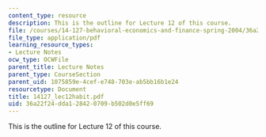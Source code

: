 ```yaml
---
content_type: resource
description: This is the outline for Lecture 12 of this course.
file: /courses/14-127-behavioral-economics-and-finance-spring-2004/36a22f24dda128420709b502d0e5ff69_14127_lec12habit.pdf
file_type: application/pdf
learning_resource_types:
- Lecture Notes
ocw_type: OCWFile
parent_title: Lecture Notes
parent_type: CourseSection
parent_uid: 1075859e-4cef-e748-703e-ab5bb16b1e24
resourcetype: Document
title: 14127_lec12habit.pdf
uid: 36a22f24-dda1-2842-0709-b502d0e5ff69
---
```

This is the outline for Lecture 12 of this course.

